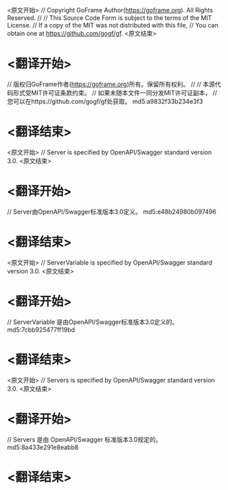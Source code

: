 
<原文开始>
// Copyright GoFrame Author(https://goframe.org). All Rights Reserved.
//
// This Source Code Form is subject to the terms of the MIT License.
// If a copy of the MIT was not distributed with this file,
// You can obtain one at https://github.com/gogf/gf.
<原文结束>

# <翻译开始>
// 版权归GoFrame作者(https://goframe.org)所有。保留所有权利。
//
// 本源代码形式受MIT许可证条款约束。
// 如果未随本文件一同分发MIT许可证副本，
// 您可以在https://github.com/gogf/gf处获取。 md5:a9832f33b234e3f3
# <翻译结束>


<原文开始>
// Server is specified by OpenAPI/Swagger standard version 3.0.
<原文结束>

# <翻译开始>
// Server由OpenAPI/Swagger标准版本3.0定义。 md5:e48b24980b097496
# <翻译结束>


<原文开始>
// ServerVariable is specified by OpenAPI/Swagger standard version 3.0.
<原文结束>

# <翻译开始>
// ServerVariable 是由OpenAPI/Swagger标准版本3.0定义的。 md5:7cbb925477ff19bd
# <翻译结束>


<原文开始>
// Servers is specified by OpenAPI/Swagger standard version 3.0.
<原文结束>

# <翻译开始>
// Servers 是由 OpenAPI/Swagger 标准版本3.0规定的。 md5:8a433e291e8eabb8
# <翻译结束>

